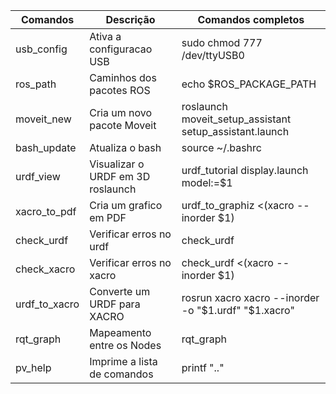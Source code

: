 | Comandos      | Descrição                         | Comandos completos                                      |
|---------------|-----------------------------------|---------------------------------------------------------|
| usb_config    | Ativa a configuracao USB          | sudo chmod 777 /dev/ttyUSB0                             |
| ros_path      | Caminhos dos pacotes ROS          | echo $ROS_PACKAGE_PATH                                  |
| moveit_new    | Cria um novo pacote Moveit        | roslaunch moveit_setup_assistant setup_assistant.launch |
| bash_update   | Atualiza o bash                   | source ~/.bashrc                                        |
| urdf_view     | Visualizar o URDF em 3D roslaunch | urdf_tutorial display.launch model:=$1                  |
| xacro_to_pdf  | Cria um grafico em PDF            | urdf_to_graphiz <(xacro --inorder $1)                   |
| check_urdf    | Verificar erros no urdf           | check_urdf                                              |
| check_xacro   | Verificar erros no xacro          | check_urdf <(xacro --inorder $1)                        |
| urdf_to_xacro | Converte um URDF para XACRO       | rosrun xacro xacro --inorder -o "$1.urdf" "$1.xacro"    |
| rqt_graph     | Mapeamento entre os Nodes         | rqt_graph                                               |
| pv_help       | Imprime a lista de comandos       | printf ".."                                             |